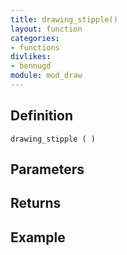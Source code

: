 ```yaml
---
title: drawing_stipple()
layout: function
categories:
- functions
divlikes:
- bennugd
module: mod_draw
---
```


## Definition

    drawing_stipple ( )

## Parameters

## Returns

## Example
